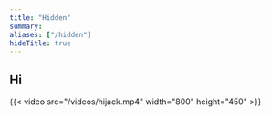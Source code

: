 ```yaml
---
title: "Hidden"
summary: 
aliases: ["/hidden"]
hideTitle: true
---
```


## Hi

{{< video src="/videos/hijack.mp4" width="800" height="450" >}}